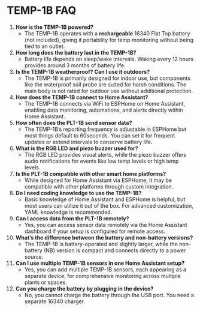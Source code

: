 # **TEMP-1B FAQ**

1. **How is the TEMP-1B powered?**
   * The TEMP-1B operates with a **rechargeable** 16340 Flat Top battery (not included), giving it portability for temp monitoring without being tied to an outlet.
2. **How long does the battery last in the TEMP-1B?**
   * Battery life depends on sleep/wake intervals. Waking every 12 hours provides around 3 months of battery life.
3. **Is the TEMP-1B weatherproof? Can I use it outdoors?**
   * The TEMP-1B is primarily designed for indoor use, but components like the waterproof soil probe are suited for harsh conditions. The main body is not rated for outdoor use without additional protection.
4. **How does the TEMP-1B connect to Home Assistant?**
   * The TEMP-1B connects via WiFi to ESPHome on Home Assistant, enabling data monitoring, automations, and alerts directly within Home Assistant.
5. **How often does the PLT-1B send sensor data?**
   * The TEMP-1B’s reporting frequency is adjustable in ESPHome but most things default to 60seconds. You can set it for frequent updates or extend intervals to conserve battery life.
6. **What is the RGB LED and piezo buzzer used for?**
   * The RGB LED provides visual alerts, while the piezo buzzer offers audio notifications for events like low temp levels or high temp levels.
7. **Is the PLT-1B compatible with other smart home platforms?**
   * While designed for Home Assistant via ESPHome, it may be compatible with other platforms through custom integration.
8. **Do I need coding knowledge to use the TEMP-1B?**
   * Basic knowledge of Home Assistant and ESPHome is helpful, but most users can utilize it out of the box. For advanced customization, YAML knowledge is recommended.
9. **Can I access data from the PLT-1B remotely?**
   * Yes, you can access sensor data remotely via the Home Assistant dashboard if your setup is configured for remote access.
10. **What’s the difference between the battery and non-battery versions?**
    * The TEMP-1B is battery-operated and slightly larger, while the non-battery (NB) version is compact and connects directly to a power source.
11. **Can I use multiple TEMP-1B sensors in one Home Assistant setup?**
    * Yes, you can add multiple TEMP-1B sensors, each appearing as a separate device, for comprehensive monitoring across multiple plants or spaces.
12. **Can you charge the battery by plugging in the device?**
    * No, you cannot charge the battery through the USB port. You need a separate 16340 charger.